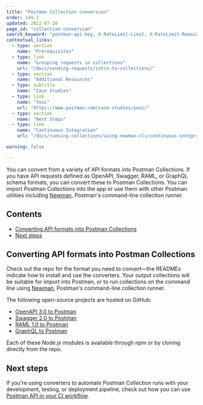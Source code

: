 ```yaml
---
title: "Postman Collection conversion"
order: 149.2
updated: 2022-07-20
page_id: "collection-conversion"
search_keyword: "postman-api-key, X-RateLimit-Limit, X-RateLimit-Remaining, X-RateLimit-Reset"
contextual_links:
  - type: section
    name: "Prerequisites"
  - type: link
    name: "Grouping requests in collections"
    url: "/docs/sending-requests/intro-to-collections/"
  - type: section
    name: "Additional Resources"
  - type: subtitle
    name: "Case Studies"
  - type: link
    name: "Youi"
    url: "https://www.postman.com/case-studies/youi/"
  - type: section
    name: "Next Steps"
  - type: link
    name: "Continuous Integration"
    url: "/docs/running-collections/using-newman-cli/continuous-integration/"

warning: false

---
```


You can convert from a variety of API formats into Postman Collections. If you have API requests defined as OpenAPI, Swagger, RAML, or GraphQL schema formats, you can convert these to Postman Collections. You can import Postman Collections into the app or use them with other Postman utilities including [Newman](/docs/running-collections/using-newman-cli/command-line-integration-with-newman/), Postman's command-line collection runner.

## Contents

* [Converting API formats into Postman Collections](#converting-api-formats-into-postman-collections)
* [Next steps](#next-steps)

## Converting API formats into Postman Collections

Check out the repo for the format you need to convert—the READMEs indicate how to install and use the converters. Your output collections will be suitable for import into Postman, or to run collections on the command line using [Newman](/docs/running-collections/using-newman-cli/command-line-integration-with-newman/), Postman's command-line collection runner.

The following open-source projects are hosted on GitHub:

* [OpenAPI 3.0 to Postman](https://github.com/postmanlabs/openapi-to-postman)
* [Swagger 2.0 to Postman](https://github.com/postmanlabs/swagger2-postman2)
* [RAML 1.0 to Postman](https://github.com/postmanlabs/raml1-to-postman)
* [GraphQL to Postman](https://github.com/postmanlabs/graphql-to-postman)

Each of these Node.js modules is available through npm or by cloning directly from the repo.

## Next steps

If you're using converters to automate Postman Collection runs with your development, testing, or deployment pipeline, check out how you can use [Postman API in your CI workflow](/docs/running-collections/using-newman-cli/continuous-integration/).
